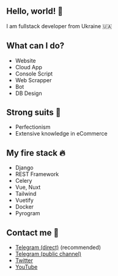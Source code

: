 ## Hello, world! 👋

I am fullstack developer from Ukraine 🇺🇦

## What can I do?

- Website
- Cloud App
- Console Script
- Web Scrapper
- Bot
- DB Design

## Strong suits 🦾

- Perfectionism
- Extensive knowledge in eCommerce

## My fire stack 🔥

- Django
- REST Framework
- Celery
- Vue, Nuxt
- Tailwind
- Vuetify
- Docker
- Pyrogram

## Contact me 💬
- [Telegram (direct)](https://t.me/iml_user) (recommended)
- [Telegram (public channel)](https://t.me/iml_ua)
- [Twitter](https://twitter.com/iml_ua)
- [YouTube](https://www.youtube.com/channel/UCOkjmNDS-SGz-Ia9S3VlqcA)
